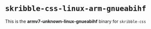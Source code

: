 # `skribble-css-linux-arm-gnueabihf`

This is the **armv7-unknown-linux-gnueabihf** binary for `skribble-css`
